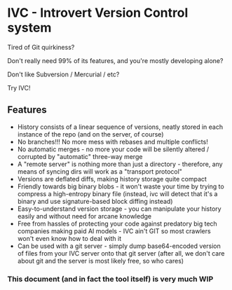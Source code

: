 # IVC - Introvert Version Control system

Tired of Git quirkiness?

Don't really need 99% of its features, and you're mostly developing alone?

Don't like Subversion / Mercurial / etc?

Try IVC!

## Features

* History consists of a linear sequence of versions, neatly stored in each instance of the repo (and on the server, of course)
* No branches!!! No more mess with rebases and multiple conflicts!
* No automatic merges - no more your code will be silently altered / corrupted by "automatic" three-way merge
* A "remote server" is nothing more than just a directory - therefore, any means of syncing dirs will work as a "transport protocol"
* Versions are deflated diffs, making history storage quite compact
* Friendly towards big binary blobs - it won't waste your time by trying to compress a high-entropy binary file (instead, ivc will detect that it's a binary and use signature-based block diffing instead)
* Easy-to-understand version storage - you can manipulate your history easily and without need for arcane knowledge
* Free from hassles of protecting your code against predatory big tech companies making paid AI models - IVC ain't GIT so most crawlers won't even know how to deal with it
* Can be used with a git server - simply dump base64-encoded version of files from your IVC server onto that git server (after all, we don't care about git and the server is most likely free, so who cares)

### This document (and in fact the tool itself) is very much WIP
